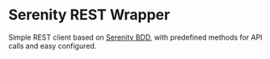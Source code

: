 # Serenity REST Wrapper
Simple REST client based on [Serenity BDD](https://serenity-bdd.github.io/), with predefined methods for API calls and easy configured.
